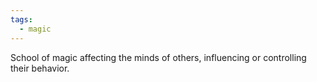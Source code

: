```yaml
---
tags:
  - magic
---
```

School of magic affecting the minds of others, influencing or controlling their behavior.